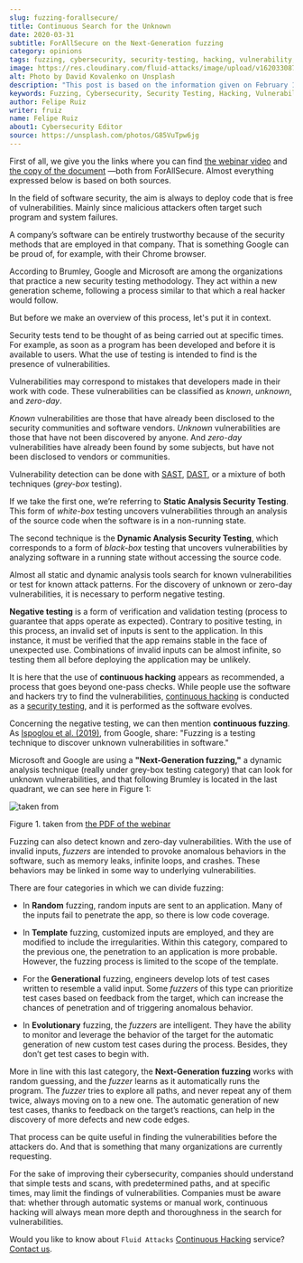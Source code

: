 ```yaml
---
slug: fuzzing-forallsecure/
title: Continuous Search for the Unknown
date: 2020-03-31
subtitle: ForAllSecure on the Next-Generation fuzzing
category: opinions
tags: fuzzing, cybersecurity, security-testing, hacking, vulnerability, company
image: https://res.cloudinary.com/fluid-attacks/image/upload/v1620330878/blog/fuzzing-forallsecure/cover_vfq8ht.webp
alt: Photo by David Kovalenko on Unsplash
description: "This post is based on the information given on February 11th by Brumley (ForAllSecure) in his webinar 'Continuous Fuzzing: The Trending Security Technique.'"
keywords: Fuzzing, Cybersecurity, Security Testing, Hacking, Vulnerability, Business, Pentesting, Ethical Hacking
author: Felipe Ruiz
writer: fruiz
name: Felipe Ruiz
about1: Cybersecurity Editor
source: https://unsplash.com/photos/G85VuTpw6jg
---
```


First of all, we give you the links where you can find [the webinar
video](https://www.brighttalk.com/webcast/17668/385891/continuous-fuzzing-the-trending-security-technique)
and [the copy of the
document](https://go.forallsecure.com/hubfs/Content/Whitepapers/FY19%20WP%20What%20is%20NGF%20v5.0.pdf)
—both from ForAllSecure. Almost everything expressed below is based on
both sources.

In the field of software security, the aim is always to deploy code that
is free of vulnerabilities. Mainly since malicious attackers often
target such program and system failures.

A company’s software can be entirely trustworthy because of the security
methods that are employed in that company. That is something Google can
be proud of, for example, with their Chrome browser.

According to Brumley, Google and Microsoft are among the organizations
that practice a new security testing methodology. They act within a new
generation scheme, following a process similar to that which a real
hacker would follow.

But before we make an overview of this process, let's put it in context.

Security tests tend to be thought of as being carried out at specific
times. For example, as soon as a program has been developed and before
it is available to users. What the use of testing is intended to find is
the presence of vulnerabilities.

Vulnerabilities may correspond to mistakes that developers made in their
work with code. These vulnerabilities can be classified as *known*,
*unknown*, and *zero-day*.

*Known* vulnerabilities are those that have already been disclosed to
the security communities and software vendors. *Unknown* vulnerabilities
are those that have not been discovered by anyone. And *zero-day*
vulnerabilities have already been found by some subjects, but have not
been disclosed to vendors or communities.

Vulnerability detection can be done with [SAST](../../categories/sast/),
[DAST](../../categories/dast/),
or a mixture of both techniques
(*grey-box* testing).

If we take the first one, we’re referring to **Static Analysis Security
Testing**. This form of *white-box* testing uncovers vulnerabilities
through an analysis of the source code when the software is in a
non-running state.

The second technique is the **Dynamic Analysis Security Testing**, which
corresponds to a form of *black-box* testing that uncovers
vulnerabilities by analyzing software in a running state without
accessing the source code.

Almost all static and dynamic analysis tools search for known
vulnerabilities or test for known attack patterns. For the discovery of
unknown or zero-day vulnerabilities, it is necessary to perform negative
testing.

**Negative testing** is a form of verification and validation testing
(process to guarantee that apps operate as expected). Contrary to
positive testing, in this process, an invalid set of inputs is sent to
the application. In this instance, it must be verified that the app
remains stable in the face of unexpected use. Combinations of invalid
inputs can be almost infinite, so testing them all before deploying the
application may be unlikely.

It is here that
the use of **continuous hacking**
appears as recommended,
a process that goes beyond one-pass checks.
While people use the software
and hackers try to find the vulnerabilities,
[continuous hacking](../../services/continuous-hacking/)
is conducted as a [security testing](../../solutions/security-testing/),
and it is performed as the software evolves.

Concerning the negative testing, we can then mention **continuous
fuzzing**. As [Ispoglou et al.
(2019)](https://nebelwelt.net/files/20SEC.pdf), from Google, share:
"Fuzzing is a testing technique to discover unknown vulnerabilities in
software."

Microsoft and Google are using a **"Next-Generation fuzzing,"** a
dynamic analysis technique (really under grey-box testing category) that
can look for unknown vulnerabilities, and that following Brumley is
located in the last quadrant, we can see here in Figure 1:

<div class="imgblock">

![taken from ](https://res.cloudinary.com/fluid-attacks/image/upload/v1620330877/blog/fuzzing-forallsecure/corners_rlubyg.webp)

<div class="title">

Figure 1. taken from [the PDF of the
webinar](http://public2.brighttalk.com/resource/core/253964/2019---isaca-presentation-v21-brighttalk_558794.pdf)

</div>

</div>

Fuzzing can also detect known and zero-day vulnerabilities. With the use
of invalid inputs, *fuzzers* are intended to provoke anomalous behaviors
in the software, such as memory leaks, infinite loops, and crashes.
These behaviors may be linked in some way to underlying vulnerabilities.

There are four categories in which we can divide fuzzing:

- In **Random** fuzzing, random inputs are sent to an application.
  Many of the inputs fail to penetrate the app, so there is low code
  coverage.

- In **Template** fuzzing, customized inputs are employed, and they
  are modified to include the irregularities. Within this category,
  compared to the previous one, the penetration to an application is
  more probable. However, the fuzzing process is limited to the scope
  of the template.

- For the **Generational** fuzzing, engineers develop lots of test
  cases written to resemble a valid input. Some *fuzzers* of this type
  can prioritize test cases based on feedback from the target, which
  can increase the chances of penetration and of triggering anomalous
  behavior.

- In **Evolutionary** fuzzing, the *fuzzers* are intelligent. They
  have the ability to monitor and leverage the behavior of the target
  for the automatic generation of new custom test cases during the
  process. Besides, they don’t get test cases to begin with.

More in line with this last category, the **Next-Generation fuzzing**
works with random guessing, and the *fuzzer* learns as it automatically
runs the program. The *fuzzer* tries to explore all paths, and never
repeat any of them twice, always moving on to a new one. The automatic
generation of new test cases, thanks to feedback on the target’s
reactions, can help in the discovery of more defects and new code edges.

That process can be quite useful in finding the vulnerabilities before
the attackers do. And that is something that many organizations are
currently requesting.

For the sake of improving their cybersecurity, companies should
understand that simple tests and scans, with predetermined paths, and at
specific times, may limit the findings of vulnerabilities. Companies
must be aware that: whether through automatic systems or manual work,
continuous hacking will always mean more depth and thoroughness in the
search for vulnerabilities.

Would you like to know about `Fluid Attacks`
[Continuous Hacking](../../services/continuous-hacking/) service?
[Contact us](../../contact-us/).
